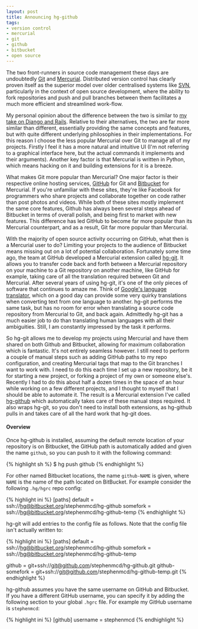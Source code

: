 ```yaml
---
layout: post
title: Announcing hg-github
tags:
- version control
- mercurial
- git
- github
- bitbucket
- open source
---
```


The two front-runners in source code management these days are undoubtedly [Git][1] and [Mercurial][2]. Distributed version control has clearly proven itself as the superior model over older centralised systems like [SVN][3], particularly in the context of open source development, where the ability to fork repositories and push and pull branches between them facilitates a much more efficient and streamlined work-flow.

My personal opinion about the difference between the two is similar to [my take on Django and Rails][4]. Relative to their alternatives, the two are far more similar than different, essentially providing the same concepts and features, but with quite different underlying philosophies in their implementations. For this reason I choose the less popular Mercurial over Git to manage all of my projects. Firstly I feel it has a more natural and intuitive UI (I'm not referring to a graphical interface here, but the actual commands it implements and their arguments). Another key factor is that Mercurial is written in Python, which means hacking on it and building extensions for it is a breeze.

What makes Git more popular than Mercurial? One major factor is their respective online hosting services, [GitHub][5] for Git and [Bitbucket][6] for Mercurial. If you're unfamiliar with these sites, they're like Facebook for programmers who share projects and collaborate together on code rather than post photos and videos. While both of these sites mostly implement the same core features, Github has always been several steps ahead of Bitbucket in terms of overall polish, and being first to market with new features. This difference has led GitHub to become far more popular than its Mercurial counterpart, and as a result, Git far more popular than Mercurial.

With the majority of open source activity occurring on GitHub, what then is a Mercurial user to do? Limiting your projects to the audience of Bitbucket means missing out on a lot of potential collaboration. Fortunately some time ago, the team at GitHub developed a Mercurial extension called [hg-git][7]. It allows you to transfer code back and forth between a Mercurial repository on your machine to a Git repository on another machine, like GitHub for example, taking care of all the translation required between Git and Mercurial. After several years of using hg-git, it's one of the only pieces of software that continues to amaze me. Think of [Google's language translator][8], which on a good day can provide some very quirky translations when converting text from one language to another. hg-git performs the same task, but has no room for error when translating a source code repository from Mercurial to Git, and back again. Admittedly hg-git has a much easier job to do than translating human languages with all their ambiguities. Still, I am constantly impressed by the task it performs.

So hg-git allows me to develop my projects using Mercurial and have them shared on both Github and Bitbucket, allowing for maximum collaboration which is fantastic. It's not entirely seamless however. I still need to perform a couple of manual steps such as adding GitHub paths to my repo configuration, and creating Mercurial tags that map to the Git branches I want to work with. I need to do this each time I set up a new repository, be it for starting a new project, or forking a project of my own or someone else's. Recently I had to do this about half a dozen times in the space of an hour while working on a few different projects, and I thought to myself that I should be able to automate it. The result is a Mercurial extension I've called [hg-github][9] which automatically takes care of these manual steps required. It also wraps hg-git, so you don't need to install both extensions, as hg-github pulls in and takes care of all the hard work that hg-git does.

#### Overview

Once hg-github is installed, assuming the default remote location of your repository is on Bitbucket, the GitHub path is automatically added and given the name ``github``, so you can push to it with the following command:

{% highlight sh %}
$ hg push github
{% endhighlight %}

For other named Bitbucket locations, the name ``github-NAME`` is given, where ``NAME`` is the name of the path located on BitBucket. For example consider the following ``.hg/hgrc`` repo config:

{% highlight ini %}
[paths]
default = ssh://hg@bitbucket.org/stephenmcd/hg-github
somefork = ssh://hg@bitbucket.org/stephenmcd/hg-github-temp
{% endhighlight %}

hg-git will add entries to the config file as follows. Note that the config file isn't actually written to:

{% highlight ini %}
[paths]
default = ssh://hg@bitbucket.org/stephenmcd/hg-github
somefork = ssh://hg@bitbucket.org/stephenmcd/hg-github-temp

github = git+ssh://git@github.com/stephenmcd/hg-github.git
github-somefork = git+ssh://git@github.com/stephenmcd/hg-github-temp.git
{% endhighlight %}

hg-github assumes you have the same username on GitHub and Bitbucket. If you have a different GitHub username, you can specify it by adding the following section to your global ``.hgrc`` file. For example my GitHub username is ``stephenmcd``:

{% highlight ini %}
[github]
username = stephenmcd
{% endhighlight %}

[1]: http://git-scm.com
[2]: http://mercurial.selenic.com/
[3]: http://subversion.tigris.org/
[4]: /2011/07/30/rails-quick-start-for-djangonauts
[5]: http://github.com
[6]: http://bitbucket.org
[7]: http://hg-git.github.com/
[8]: http://translate.google.com/
[9]: https://github.com/stephenmcd/hg-github
